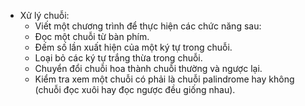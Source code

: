 + Xử lý chuỗi:
    - Viết một chương trình để thực hiện các chức năng sau:
    - Đọc một chuỗi từ bàn phím.
    - Đếm số lần xuất hiện của một ký tự trong chuỗi.
    - Loại bỏ các ký tự trắng thừa trong chuỗi.
    - Chuyển đổi chuỗi hoa thành chuỗi thường và ngược lại.
    - Kiểm tra xem một chuỗi có phải là chuỗi palindrome hay không (chuỗi đọc xuôi hay đọc ngược đều giống nhau).
